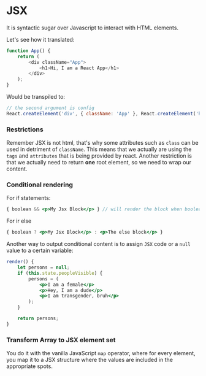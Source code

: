 # JSX


It is syntactic sugar over Javascript to interact with HTML elements.

Let's see how it translated:
```javascript
function App() {
	return (
		<div className="App">
			<h1>Hi, I am a React App</h1>
		</div>
	);
}
```

Would be transpiled to:
```javascript
// the second argument is config
React.createElement('div', { className: 'App' }, React.createElement('h1',, null, 'Hi, Im a React App'));
```

### Restrictions
Remember JSX is not html, that's why some attributes such as `class` can be used in detriment of `className`. This means that we actually are using the `tags` and `attributes` that is being provided by react. Another restriction is that we actually need to return **one** root element, so we need to wrap our content.

### Conditional rendering
For if statements:
```jsx
{ boolean && <p>My Jsx Block</p> } // will render the block when boolean is true
```
For ir else
```jsx
{ boolean ? <p>My Jsx Block</p> : <p>The else block</p> }
```
Another way to output conditional content is to assign `JSX` code or a `null` value to a certain variable:
```jsx
render() {
	let persons = null; 
	if (this.state.peopleVisible) {
		persons = (
			<p>I am a female</p>
			<p>Hey, I am a dude</p>
			<p>I am transgender, bruh</p>
		);
	}

	return persons;
}
```

### Transform Array to JSX element set
You do it with the vanilla JavaScript `map` operator, where for every element, you map it to a JSX structure where the values are included in the appropriate spots.